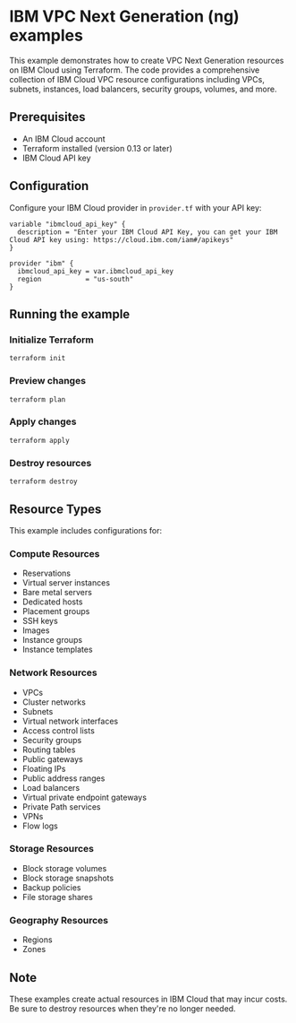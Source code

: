 # IBM VPC Next Generation (ng) examples

This example demonstrates how to create VPC Next Generation resources on IBM Cloud using Terraform. The code provides a comprehensive collection of IBM Cloud VPC resource configurations including VPCs, subnets, instances, load balancers, security groups, volumes, and more.

## Prerequisites

- An IBM Cloud account
- Terraform installed (version 0.13 or later)
- IBM Cloud API key

## Configuration

Configure your IBM Cloud provider in `provider.tf` with your API key:

```hcl
variable "ibmcloud_api_key" {
  description = "Enter your IBM Cloud API Key, you can get your IBM Cloud API key using: https://cloud.ibm.com/iam#/apikeys"
}

provider "ibm" {
  ibmcloud_api_key = var.ibmcloud_api_key
  region           = "us-south"
}
```

## Running the example

### Initialize Terraform
```shell
terraform init
```

### Preview changes
```shell
terraform plan
```

### Apply changes
```shell
terraform apply
```

### Destroy resources
```shell
terraform destroy
```

## Resource Types

This example includes configurations for:

### Compute Resources
* Reservations
* Virtual server instances
* Bare metal servers
* Dedicated hosts
* Placement groups
* SSH keys
* Images
* Instance groups
* Instance templates

### Network Resources
* VPCs
* Cluster networks
* Subnets
* Virtual network interfaces
* Access control lists
* Security groups
* Routing tables
* Public gateways
* Floating IPs
* Public address ranges
* Load balancers
* Virtual private endpoint gateways
* Private Path services
* VPNs
* Flow logs

### Storage Resources
* Block storage volumes
* Block storage snapshots
* Backup policies
* File storage shares

### Geography Resources
* Regions
* Zones

## Note

These examples create actual resources in IBM Cloud that may incur costs. Be sure to destroy resources when they're no longer needed.